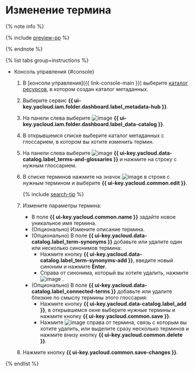 # Изменение термина


{% note info %}

{% include [preview-pp](../../../_includes/preview-pp.md) %}

{% endnote %}


{% list tabs group=instructions %}

- Консоль управления {#console}

  1. В [консоли управления]({{ link-console-main }}) выберите [каталог ресурсов](../../../resource-manager/concepts/resources-hierarchy.md#folder), в котором создан каталог метаданных.
  1. Выберите сервис **{{ ui-key.yacloud.iam.folder.dashboard.label_metadata-hub }}**.
  1. Hа панели слева выберите ![image](../../../_assets/console-icons/folder-magnifier.svg) **{{ ui-key.yacloud.iam.folder.dashboard.label_data-catalog }}**.
  1. В открывшемся списке выберите каталог метаданных с глоссарием, в котором вы хотите изменить термин.
  1. На панели слева выберите ![image](../../../_assets/console-icons/book.svg) **{{ ui-key.yacloud.data-catalog.label_terms-and-glossaries }}** и нажмите на строку с нужным глоссарием.  
  1. В списке терминов нажмите на значок ![image](../../../_assets/console-icons/ellipsis.svg) в строке с нужным термином и выберите **{{ ui-key.yacloud.common.edit }}**.

      {% include [search-tip](../../../_includes/metadata-hub/tip-search-term.md) %}

  1. Измените параметры термина:

     * В поле **{{ ui-key.yacloud.common.name }}** задайте новое уникальное имя термина.
     * (Опционально) Измените описание термина.
     * (Опционально) В поле **{{ ui-key.yacloud.data-catalog.label_term-synonyms }}** добавьте или удалите один или несколько синонимов термина:
        * Нажмите кнопку **{{ ui-key.yacloud.data-catalog.label_term-synonyms-add }}**, введите новый синоним и нажмите **Enter**.
        * Справа от синонима, который вы хотите удалить, нажмите ![image](../../../_assets/console-icons/xmark.svg) .
     * (Опционально) В поле **{{ ui-key.yacloud.data-catalog.label_connected-terms }}** добавьте или удалите близкие по смыслу термины этого глоссария:
        * Нажмите кнопку **{{ ui-key.yacloud.data-catalog.label_add }}**, в открывшемся окне выберите нужные термины и нажмите кнопку **{{ ui-key.yacloud.common.save }}**.
        * Нажмите ![image](../../../_assets/console-icons/xmark.svg) справа от термина, связь с которым вы хотите удалить, или выделите сразу несколько терминов и нажмите внизу кнопку **{{ ui-key.yacloud.common.delete }}**.

  1. Нажмите кнопку **{{ ui-key.yacloud.common.save-changes }}**.

{% endlist %}
